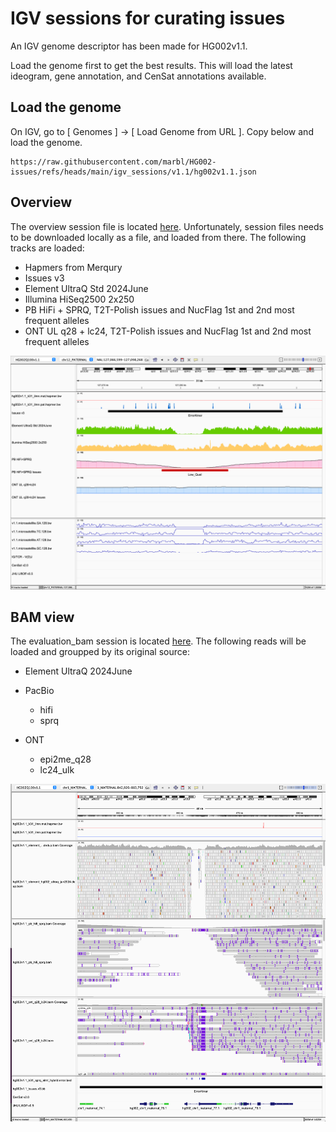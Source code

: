 # IGV sessions for curating issues

An IGV genome descriptor has been made for HG002v1.1.

Load the genome first to get the best results. This will load the latest ideogram, gene annotation, and CenSat annotations available.

## Load the genome
On IGV, go to [ Genomes ] -> [ Load Genome from URL ]. Copy below and load the genome.
```
https://raw.githubusercontent.com/marbl/HG002-issues/refs/heads/main/igv_sessions/v1.1/hg002v1.1.json
```

## Overview
The overview session file is located [here](https://github.com/marbl/HG002-issues/blob/main/igv_sessions/v1.1/hg002v1.1_evaluation_overview.xml). Unfortunately, session files needs to be downloaded locally as a file, and loaded from there.
The following tracks are loaded:
* Hapmers from Merqury
* Issues v3
* Element UltraQ Std 2024June
* Illumina HiSeq2500 2x250
* PB HiFi + SPRQ, T2T-Polish issues and NucFlag 1st and 2nd most frequent alleles
* ONT UL q28 + lc24, T2T-Polish issues and NucFlag 1st and 2nd most frequent alleles

![alt text](overview.png)

## BAM view
The evaluation_bam session is located [here](https://github.com/marbl/HG002-issues/blob/main/igv_sessions/v1.1/hg002v1.1_evaluation_bams.xml).
The following reads will be loaded and groupped by its original source:

* Element UltraQ 2024June

* PacBio
  * hifi
  * sprq

* ONT
  * epi2me_q28
  * lc24_ulk

![alt text](bam.png)